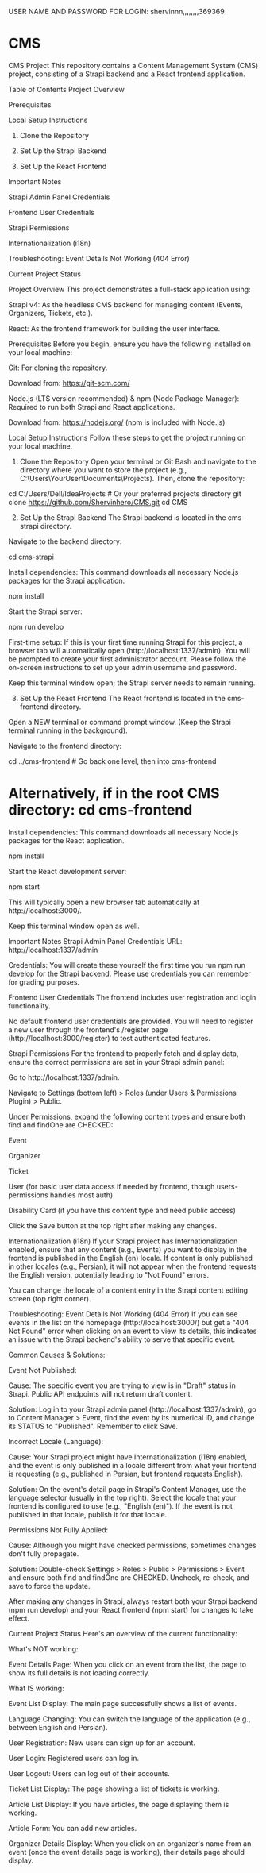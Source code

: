 USER NAME AND PASSWORD FOR LOGIN: shervinnn,,,,,,,,369369
# CMS
CMS Project
This repository contains a Content Management System (CMS) project, consisting of a Strapi backend and a React frontend application.

Table of Contents
Project Overview

Prerequisites

Local Setup Instructions

1. Clone the Repository

2. Set Up the Strapi Backend

3. Set Up the React Frontend

Important Notes

Strapi Admin Panel Credentials

Frontend User Credentials

Strapi Permissions

Internationalization (i18n)

Troubleshooting: Event Details Not Working (404 Error)

Current Project Status

Project Overview
This project demonstrates a full-stack application using:

Strapi v4: As the headless CMS backend for managing content (Events, Organizers, Tickets, etc.).

React: As the frontend framework for building the user interface.

Prerequisites
Before you begin, ensure you have the following installed on your local machine:

Git: For cloning the repository.

Download from: https://git-scm.com/

Node.js (LTS version recommended) & npm (Node Package Manager): Required to run both Strapi and React applications.

Download from: https://nodejs.org/ (npm is included with Node.js)

Local Setup Instructions
Follow these steps to get the project running on your local machine.

1. Clone the Repository
Open your terminal or Git Bash and navigate to the directory where you want to store the project (e.g., C:\Users\YourUser\Documents\Projects). Then, clone the repository:

cd C:/Users/Dell/IdeaProjects # Or your preferred projects directory
git clone https://github.com/Shervinhero/CMS.git
cd CMS



2. Set Up the Strapi Backend
The Strapi backend is located in the cms-strapi directory.

Navigate to the backend directory:

cd cms-strapi



Install dependencies:
This command downloads all necessary Node.js packages for the Strapi application.

npm install



Start the Strapi server:

npm run develop



First-time setup: If this is your first time running Strapi for this project, a browser tab will automatically open (http://localhost:1337/admin). You will be prompted to create your first administrator account. Please follow the on-screen instructions to set up your admin username and password.

Keep this terminal window open; the Strapi server needs to remain running.

3. Set Up the React Frontend
The React frontend is located in the cms-frontend directory.

Open a NEW terminal or command prompt window. (Keep the Strapi terminal running in the background).

Navigate to the frontend directory:

cd ../cms-frontend # Go back one level, then into cms-frontend
# Alternatively, if in the root CMS directory: cd cms-frontend



Install dependencies:
This command downloads all necessary Node.js packages for the React application.

npm install



Start the React development server:

npm start



This will typically open a new browser tab automatically at http://localhost:3000/.

Keep this terminal window open as well.

Important Notes
Strapi Admin Panel Credentials
URL: http://localhost:1337/admin

Credentials: You will create these yourself the first time you run npm run develop for the Strapi backend. Please use credentials you can remember for grading purposes.

Frontend User Credentials
The frontend includes user registration and login functionality.

No default frontend user credentials are provided. You will need to register a new user through the frontend's /register page (http://localhost:3000/register) to test authenticated features.

Strapi Permissions
For the frontend to properly fetch and display data, ensure the correct permissions are set in your Strapi admin panel:

Go to http://localhost:1337/admin.

Navigate to Settings (bottom left) > Roles (under Users & Permissions Plugin) > Public.

Under Permissions, expand the following content types and ensure both find and findOne are CHECKED:

Event

Organizer

Ticket

User (for basic user data access if needed by frontend, though users-permissions handles most auth)

Disability Card (if you have this content type and need public access)

Click the Save button at the top right after making any changes.

Internationalization (i18n)
If your Strapi project has Internationalization enabled, ensure that any content (e.g., Events) you want to display in the frontend is published in the English (en) locale. If content is only published in other locales (e.g., Persian), it will not appear when the frontend requests the English version, potentially leading to "Not Found" errors.

You can change the locale of a content entry in the Strapi content editing screen (top right corner).

Troubleshooting: Event Details Not Working (404 Error)
If you can see events in the list on the homepage (http://localhost:3000/) but get a "404 Not Found" error when clicking on an event to view its details, this indicates an issue with the Strapi backend's ability to serve that specific event.

Common Causes & Solutions:

Event Not Published:

Cause: The specific event you are trying to view is in "Draft" status in Strapi. Public API endpoints will not return draft content.

Solution: Log in to your Strapi admin panel (http://localhost:1337/admin), go to Content Manager > Event, find the event by its numerical ID, and change its STATUS to "Published". Remember to click Save.

Incorrect Locale (Language):

Cause: Your Strapi project might have Internationalization (i18n) enabled, and the event is only published in a locale different from what your frontend is requesting (e.g., published in Persian, but frontend requests English).

Solution: On the event's detail page in Strapi's Content Manager, use the language selector (usually in the top right). Select the locale that your frontend is configured to use (e.g., "English (en)"). If the event is not published in that locale, publish it for that locale.

Permissions Not Fully Applied:

Cause: Although you might have checked permissions, sometimes changes don't fully propagate.

Solution: Double-check Settings > Roles > Public > Permissions > Event and ensure both find and findOne are CHECKED. Uncheck, re-check, and save to force the update.

After making any changes in Strapi, always restart both your Strapi backend (npm run develop) and your React frontend (npm start) for changes to take effect.

Current Project Status
Here's an overview of the current functionality:

What's NOT working:

Event Details Page: When you click on an event from the list, the page to show its full details is not loading correctly.

What IS working:

Event List Display: The main page successfully shows a list of events.

Language Changing: You can switch the language of the application (e.g., between English and Persian).

User Registration: New users can sign up for an account.

User Login: Registered users can log in.

User Logout: Users can log out of their accounts.

Ticket List Display: The page showing a list of tickets is working.

Article List Display: If you have articles, the page displaying them is working.

Article Form: You can add new articles.

Organizer Details Display: When you click on an organizer's name from an event (once the event details page is working), their details page should display.
